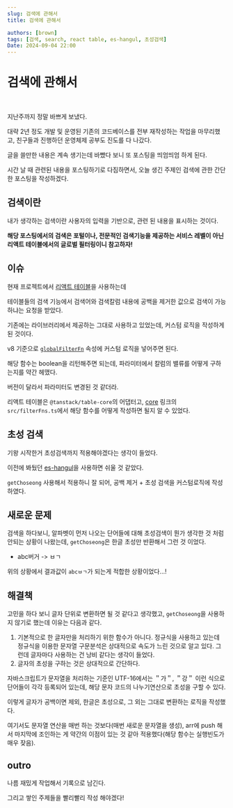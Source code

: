 ```yaml
---
slug: 검색에 관해서
title: 검색에 관해서

authors: [brown]
tags: [검색, search, react table, es-hangul, 초성검색]
Date: 2024-09-04 22:00
---
```


# 검색에 관해서

<br />

지난주까지 정말 바쁘게 보냈다.

대략 2년 정도 개발 및 운영된 기존의 코드베이스를 전부 재작성하는 작업을 마무리했고, 친구들과 진행하던 운영체제 공부도 진도를 다 나갔다.

글을 쓸만한 내용은 계속 생기는데 바빴다 보니 또 포스팅을 띄엄띄엄 하게 된다.

시간 날 때 관련된 내용을 포스팅하기로 다짐하면서, 오늘 생긴 주제인 검색에 관한 간단한 포스팅을 작성하겠다.

<!-- truncate -->

## 검색이란

내가 생각하는 검색이란 사용자의 입력을 기반으로, 관련 된 내용을 표시하는 것이다.

**해당 포스팅에서의 검색은 포털이나, 전문적인 검색기능을 제공하는 서비스 레벨이 아닌 리액트 테이블에서의 글로벌 필터링이니 참고하자!**

## 이슈

현재 프로젝트에서 [리액트 테이블](https://tanstack.com/table/latest)을 사용하는데

테이블들의 검색 기능에서 검색어와 검색칼럼 내용에 공백을 제거한 값으로 검색이 가능하냐는 요청을 받았다.

기존에는 라이브러리에서 제공하는 그대로 사용하고 있었는데, 커스텀 로직을 작성하게 된 것이다.

v8 기준으로 [`globalFilterFn`](https://tanstack.com/table/latest/docs/api/features/global-filtering#globalfilterfn) 속성에 커스텀 로직을 넣어주면 된다.

해당 함수는 boolean을 리턴해주면 되는데, 파라미터에서 칼럼의 밸류를 어떻게 구하는지를 약간 헤맸다.

버전이 달라서 파라미터도 변경된 것 같더라.

리액트 테이블은 `@tanstack/table-core`의 어댑터고, [core](https://www.npmjs.com/package/@tanstack/table-core?activeTab=code) 링크의 `src/filterFns.ts`에서 해당 함수를 어떻게 작성하면 될지 알 수 있었다.

## 초성 검색

기왕 시작한거 초성검색까지 적용해야겠다는 생각이 들었다.

이전에 봐뒀던 [es-hangul](https://github.com/toss/es-hangul)을 사용하면 쉬울 것 같았다.

`getChoseong` 사용해서 적용하니 잘 되어, 공백 제거 + 초성 검색을 커스텀로직에 작성하였다.

## 새로운 문제

검색을 하다보니, 알파벳이 먼저 나오는 단어들에 대해 초성검색이 뭔가 생각한 것 처럼 안되는 상황이 나왔는데, `getChoseong`은 한글 초성만 반환해서 그런 것 이었다.

- abc버거 -> ㅂㄱ

위의 상황에서 결과값이 `abcㅂㄱ`가 되는게 적합한 상황이었다...!

## 해결책

고민을 하다 보니 글자 단위로 변환하면 될 것 같다고 생각했고, `getChoseong`을 사용하지 않기로 했는데 이유는 다음과 같다.

1. 기본적으로 한 글자만을 처리하기 위한 함수가 아니다. 정규식을 사용하고 있는데 정규식을 이용한 문자열 구문분석은 상대적으로 속도가 느린 것으로 알고 있다. 그런데 글자마다 사용하는 건 낭비 같다는 생각이 들었다.
2. 글자의 초성을 구하는 것은 상대적으로 간단하다.

자바스크립트가 문자열을 처리하는 기준인 UTF-16에서는 ＂가＂, ＂강＂ 이런 식으로 단어들이 각각 등록되어 있는데, 해당 문자 코드의 나누기연산으로 초성을 구할 수 있다.

이렇게 글자가 공백이면 제외, 한글은 초성으로, 그 외는 그대로 변환하는 로직을 작성했다.

여기서도 문자열 연산을 매번 하는 것보다(매번 새로운 문자열을 생성), arr에 push 해서 마지막에 조인하는 게 약간의 이점이 있는 것 같아 적용했다(해당 함수는 실행빈도가 매우 잦음).

## outro

나름 재밌게 작업해서 기록으로 남긴다.

그리고 쌓인 주제들을 빨리빨리 작성 해야겠다!
